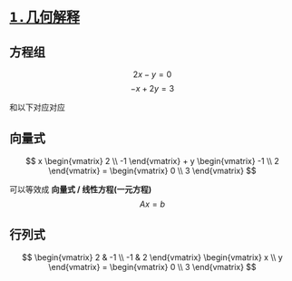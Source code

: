 # [`1.几何解释`]()

## 方程组

$$2x - y = 0$$
$$-x + 2y = 3$$

和以下对应对应

## 向量式

$$
x \begin{vmatrix} 2  \\ -1 \end{vmatrix} +
y \begin{vmatrix} -1 \\ 2 \end{vmatrix} =
 \begin{vmatrix} 0 \\ 3 \end{vmatrix}
$$

可以等效成 **向量式 / 线性方程(一元方程)**
$$Ax=b$$

## 行列式

$$
\begin{vmatrix} 2 & -1 \\ -1 & 2 \end{vmatrix}
\begin{vmatrix} x \\ y \end{vmatrix} =
\begin{vmatrix} 0 \\ 3 \end{vmatrix}
$$
